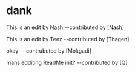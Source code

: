# dank

This is an edit by Nash
--contributed by [Nash]

This is an edit by Teez
--contributed by [Thagen]

okay
-- contrubuted by [Mokgadi]

mans edditing ReadMe init?
--contributed by [Q]
